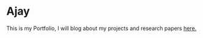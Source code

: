 # Ajay
This is my Portfolio, I will blog about my projects and research papers 
<a href="https://ajay-raj-s.github.io">here.</a>
